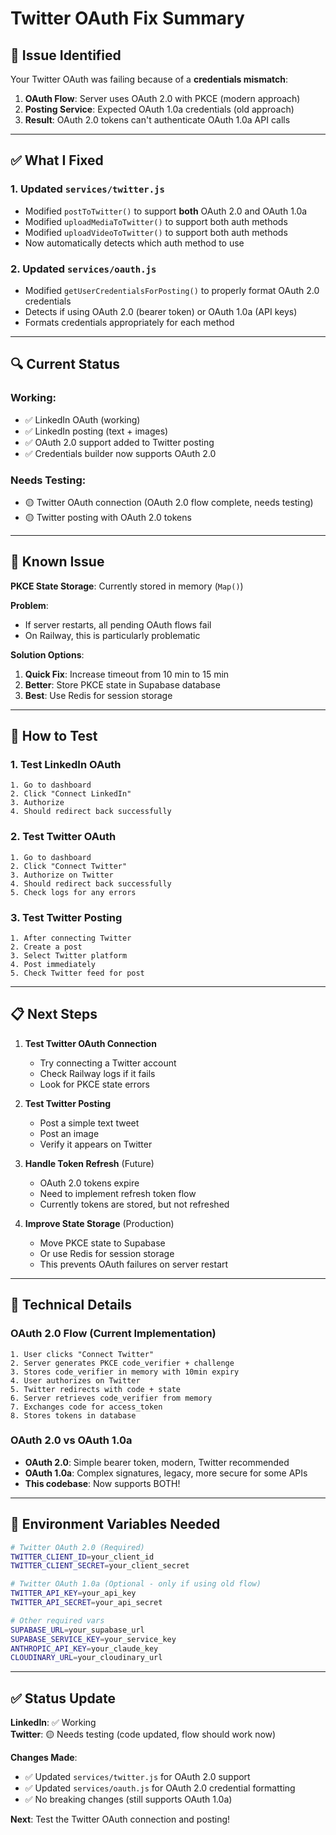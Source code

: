 # Twitter OAuth Fix Summary

## 🎯 Issue Identified

Your Twitter OAuth was failing because of a **credentials mismatch**:

1. **OAuth Flow**: Server uses OAuth 2.0 with PKCE (modern approach)
2. **Posting Service**: Expected OAuth 1.0a credentials (old approach)
3. **Result**: OAuth 2.0 tokens can't authenticate OAuth 1.0a API calls

---

## ✅ What I Fixed

### 1. Updated `services/twitter.js`
- Modified `postToTwitter()` to support **both** OAuth 2.0 and OAuth 1.0a
- Modified `uploadMediaToTwitter()` to support both auth methods
- Modified `uploadVideoToTwitter()` to support both auth methods
- Now automatically detects which auth method to use

### 2. Updated `services/oauth.js`
- Modified `getUserCredentialsForPosting()` to properly format OAuth 2.0 credentials
- Detects if using OAuth 2.0 (bearer token) or OAuth 1.0a (API keys)
- Formats credentials appropriately for each method

---

## 🔍 Current Status

### Working:
- ✅ LinkedIn OAuth (working)
- ✅ LinkedIn posting (text + images)
- ✅ OAuth 2.0 support added to Twitter posting
- ✅ Credentials builder now supports OAuth 2.0

### Needs Testing:
- 🟡 Twitter OAuth connection (OAuth 2.0 flow complete, needs testing)
- 🟡 Twitter posting with OAuth 2.0 tokens

---

## 🚨 Known Issue

**PKCE State Storage**: Currently stored in memory (`Map()`)

**Problem**: 
- If server restarts, all pending OAuth flows fail
- On Railway, this is particularly problematic

**Solution Options**:
1. **Quick Fix**: Increase timeout from 10 min to 15 min
2. **Better**: Store PKCE state in Supabase database
3. **Best**: Use Redis for session storage

---

## 🧪 How to Test

### 1. Test LinkedIn OAuth
```
1. Go to dashboard
2. Click "Connect LinkedIn"
3. Authorize
4. Should redirect back successfully
```

### 2. Test Twitter OAuth
```
1. Go to dashboard
2. Click "Connect Twitter"
3. Authorize on Twitter
4. Should redirect back successfully
5. Check logs for any errors
```

### 3. Test Twitter Posting
```
1. After connecting Twitter
2. Create a post
3. Select Twitter platform
4. Post immediately
5. Check Twitter feed for post
```

---

## 📋 Next Steps

1. **Test Twitter OAuth Connection**
   - Try connecting a Twitter account
   - Check Railway logs if it fails
   - Look for PKCE state errors

2. **Test Twitter Posting**
   - Post a simple text tweet
   - Post an image
   - Verify it appears on Twitter

3. **Handle Token Refresh** (Future)
   - OAuth 2.0 tokens expire
   - Need to implement refresh token flow
   - Currently tokens are stored, but not refreshed

4. **Improve State Storage** (Production)
   - Move PKCE state to Supabase
   - Or use Redis for session storage
   - This prevents OAuth failures on server restart

---

## 🔧 Technical Details

### OAuth 2.0 Flow (Current Implementation)
```
1. User clicks "Connect Twitter"
2. Server generates PKCE code_verifier + challenge
3. Stores code_verifier in memory with 10min expiry
4. User authorizes on Twitter
5. Twitter redirects with code + state
6. Server retrieves code_verifier from memory
7. Exchanges code for access_token
8. Stores tokens in database
```

### OAuth 2.0 vs OAuth 1.0a
- **OAuth 2.0**: Simple bearer token, modern, Twitter recommended
- **OAuth 1.0a**: Complex signatures, legacy, more secure for some APIs
- **This codebase**: Now supports BOTH!

---

## 📝 Environment Variables Needed

```bash
# Twitter OAuth 2.0 (Required)
TWITTER_CLIENT_ID=your_client_id
TWITTER_CLIENT_SECRET=your_client_secret

# Twitter OAuth 1.0a (Optional - only if using old flow)
TWITTER_API_KEY=your_api_key
TWITTER_API_SECRET=your_api_secret

# Other required vars
SUPABASE_URL=your_supabase_url
SUPABASE_SERVICE_KEY=your_service_key
ANTHROPIC_API_KEY=your_claude_key
CLOUDINARY_URL=your_cloudinary_url
```

---

## ✅ Status Update

**LinkedIn**: ✅ Working  
**Twitter**: 🟡 Needs testing (code updated, flow should work now)

**Changes Made**:
- ✅ Updated `services/twitter.js` for OAuth 2.0 support
- ✅ Updated `services/oauth.js` for OAuth 2.0 credential formatting
- ✅ No breaking changes (still supports OAuth 1.0a)

**Next**: Test the Twitter OAuth connection and posting!

